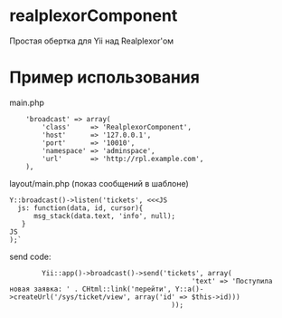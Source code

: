 realplexorComponent
===================

Простая обертка для Yii над Realplexor'ом

Пример использования
===================

main.php

        'broadcast' => array(
            'class'     => 'RealplexorComponent',
            'host'      => '127.0.0.1',
            'port'      => '10010',
            'namespace' => 'adminspace',
            'url'       => 'http://rpl.example.com',
        ),
        
layout/main.php (показ сообщений в шаблоне)

    Y::broadcast()->listen('tickets', <<<JS
      js: function(data, id, cursor){
          msg_stack(data.text, 'info', null);          
       }
    JS
    );`


send code:


            Yii::app()->broadcast()->send('tickets', array(
                                                 'text' => 'Поступила новая заявка: ' . CHtml::link('перейти', Y::a()->createUrl('/sys/ticket/view', array('id' => $this->id)))
                                            ));
